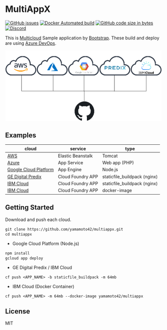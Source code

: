 # MultiAppX

[![GitHub issues](https://img.shields.io/github/issues/yamamoto42/multiappx.svg)](https://github.com/yamamoto42/multiappx)
[![Docker Automated build](https://img.shields.io/docker/automated/yamamoto42/multiappx.svg)](https://hub.docker.com/r/yamamoto42/multiappx/)
[![GitHub code size in bytes](https://img.shields.io/github/languages/code-size/yamamoto42/multiappx.svg)](https://github.com/yamamoto42/multiappx)
[![Discord](https://img.shields.io/discord/492866063051128852.svg)](https://discordapp.com/channels/492866063051128852)

This is [Multicloud](https://en.wikipedia.org/wiki/Multicloud) Sample application by [Bootstrap](http://getbootstrap.com/).
These build and deploy are using [Azure DevOps](https://azure.microsoft.com/en-us/services/devops/).

![multicloudflow](./images/multicloud.png)

## Examples
|  cloud  |  service  |   type  |
|  ----  |  ----  |  ----  |
|  [AWS](http://hy01env.3rwrm5immp.us-west-2.elasticbeanstalk.com/) | Elastic Beanstalk | Tomcat |
| [Azure](http://hy01app.azurewebsites.net/) | App Service | Web app (PHP) |
| [Google Cloud Platform](https://hy01pj1.appspot.com/) | App Engine | Node.js |
| [GE Digital Predix](https://hy01app.run.aws-usw02-pr.ice.predix.io) |  Cloud Foundry APP  | staticfile_buildpack (nginx) |
| [IBM Cloud](https://hy01app.mybluemix.net/) |  Cloud Foundry APP  | staticfile_buildpack (nginx) |
| [IBM Cloud](http://hy01apc.mybluemix.net/) |  Cloud Foundry APP  | docker-image |

## Getting Started

Download and push each cloud.
```
git clone https://github.com/yamamoto42/multiappx.git
cd multiappx
```

- Google Cloud Platform (Node.js)
```
npm install
gcloud app deploy
```

- GE Digital Predix / IBM Cloud
```
cf push <APP_NAME> -b staticfile_buildpack -m 64mb
```

- IBM Cloud (Docker Container)
```
cf push <APP_NAME> -m 64mb --docker-image yamamoto42/multiappx
```

## License

MIT
